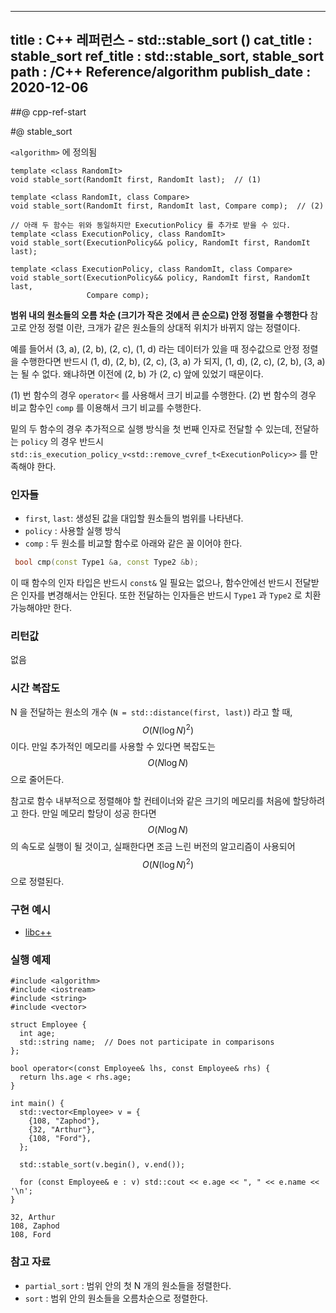 ----------------
title : C++ 레퍼런스 - std::stable_sort (<algorithm>)
cat_title : stable_sort
ref_title : std::stable_sort, stable_sort
path : /C++ Reference/algorithm
publish_date : 2020-12-06
----------------

##@ cpp-ref-start

#@ stable_sort

`<algorithm>` 에 정의됨

```cpp-formatted
template <class RandomIt>
void stable_sort(RandomIt first, RandomIt last);  // (1)

template <class RandomIt, class Compare>
void stable_sort(RandomIt first, RandomIt last, Compare comp);  // (2)

// 아래 두 함수는 위와 동일하지만 ExecutionPolicy 를 추가로 받을 수 있다.
template <class ExecutionPolicy, class RandomIt>
void stable_sort(ExecutionPolicy&& policy, RandomIt first, RandomIt last);

template <class ExecutionPolicy, class RandomIt, class Compare>
void stable_sort(ExecutionPolicy&& policy, RandomIt first, RandomIt last,
                 Compare comp);
```

**범위 내의 원소들의 오름 차순 (크기가 작은 것에서 큰 순으로) 안정 정렬을 수행한다** 참고로 안정 정렬 이란, 크개가 같은 원소들의 상대적 위치가 바뀌지 않는 정렬이다.

예를 들어서 (3, a), (2, b), (2, c), (1, d) 라는 데이터가 있을 때 정수값으로 안정 정렬을 수행한다면 반드시 (1, d), (2, b), (2, c), (3, a) 가 되지, (1, d), (2, c), (2, b), (3, a) 는 될 수 없다. 왜냐하면 이전에 (2, b) 가 (2, c) 앞에 있었기 때문이다.

(1) 번 함수의 경우 `operator<` 를 사용해서 크기 비교를 수행한다.
(2) 번 함수의 경우 비교 함수인 `comp` 를 이용해서 크기 비교를 수행한다.

밑의 두 함수의 경우 추가적으로 실행 방식을 첫 번째 인자로 전달할 수 있는데, 전달하는 `policy` 의 경우 반드시 `std::is_execution_policy_v<std::remove_cvref_t<ExecutionPolicy>>` 를 만족해야 한다.

### 인자들

* `first`, `last`: 생성된 값을 대입할 원소들의 범위를 나타낸다.
* `policy` : 사용할 실행 방식
* `comp` : 두 원소를 비교할 함수로 아래와 같은 꼴 이어야 한다.

```cpp
 bool cmp(const Type1 &a, const Type2 &b);
```

이 때 함수의 인자 타입은 반드시 `const&` 일 필요는 없으나, 함수안에선 반드시 전달받은 인자를 변경해서는 안된다. 또한 전달하는 인자들은 반드시 `Type1` 과 `Type2` 로 치환 가능해야만 한다.

### 리턴값

없음

### 시간 복잡도

N 을 전달하는 원소의 개수 (`N = std::distance(first, last)`) 라고 할 때, $$O(N (\log N)^2)$$ 이다. 만일 추가적인 메모리를 사용할 수 있다면 복잡도는 $$O(N\log N)$$ 으로 줄어든다. 

참고로 함수 내부적으로 정렬해야 할 컨테이너와 같은 크기의 메모리를 처음에 할당하려고 한다. 만일 메모리 할당이 성공 한다면 $$O(N\log N)$$ 의 속도로 실행이 될 것이고, 실패한다면 조금 느린 버전의 알고리즘이 사용되어 $$O(N (\log N)^2)$$ 으로 정렬된다.

### 구현 예시

* [libc++](https://github.com/llvm-mirror/libcxx/blob/a12cb9d211019d99b5875b6d8034617cbc24c2cc/include/algorithm#L4696)

### 실행 예제

```cpp-formatted
#include <algorithm>
#include <iostream>
#include <string>
#include <vector>

struct Employee {
  int age;
  std::string name;  // Does not participate in comparisons
};

bool operator<(const Employee& lhs, const Employee& rhs) {
  return lhs.age < rhs.age;
}

int main() {
  std::vector<Employee> v = {
    {108, "Zaphod"},
    {32, "Arthur"},
    {108, "Ford"},
  };

  std::stable_sort(v.begin(), v.end());

  for (const Employee& e : v) std::cout << e.age << ", " << e.name << '\n';
}
```

```exec
32, Arthur
108, Zaphod
108, Ford
```

### 참고 자료

* `partial_sort` : 범위 안의 첫 N 개의 원소들을 정렬한다.
* `sort` : 범위 안의 원소들을 오름차순으로 정렬한다.
